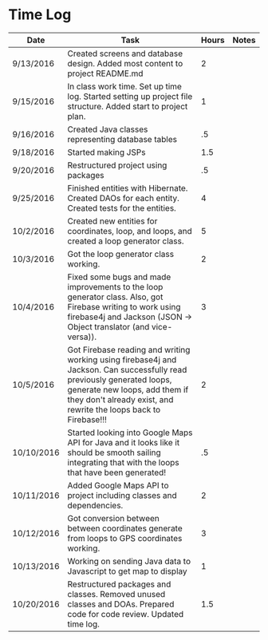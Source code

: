 # Time Log

| Date | Task | Hours | Notes|
|------|------|-------|------|
| 9/13/2016 | Created screens and database design. Added most content to project README.md | 2 | |
|9/15/2016| In class work time. Set up time log. Started setting up project file structure. Added start to project plan.| 1 | |
|9/16/2016| Created Java classes representing database tables | .5 | |
|9/18/2016| Started making JSPs | 1.5 | |
|9/20/2016| Restructured project using packages | .5 | |
|9/25/2016| Finished entities with Hibernate. Created DAOs for each entity. Created tests for the entities. | 4 | |
|10/2/2016| Created new entities for coordinates, loop, and loops, and created a loop generator class. | 5 | |
|10/3/2016| Got the loop generator class working. | 2 | |
|10/4/2016| Fixed some bugs and made improvements to the loop generator class. Also, got Firebase writing to work using firebase4j and Jackson (JSON -> Object translator (and vice-versa)).| 3 | |
|10/5/2016| Got Firebase reading and writing working using firebase4j and Jackson. Can successfully read previously generated loops, generate new loops, add them if they don't already exist, and rewrite the loops back to Firebase!!!| 2 | |
|10/10/2016| Started looking into Google Maps API for Java and it looks like it should be smooth sailing integrating that with the loops that have been generated! | .5 | |
|10/11/2016| Added Google Maps API to project including classes and dependencies. | 2 | |
|10/12/2016| Got conversion between between coordinates generate from loops to GPS coordinates working. | 3 | |
|10/13/2016| Working on sending Java data to Javascript to get map to display | 1 | |
|10/20/2016| Restructured packages and classes. Removed unused classes and DOAs. Prepared code for code review. Updated time log. | 1.5 | |